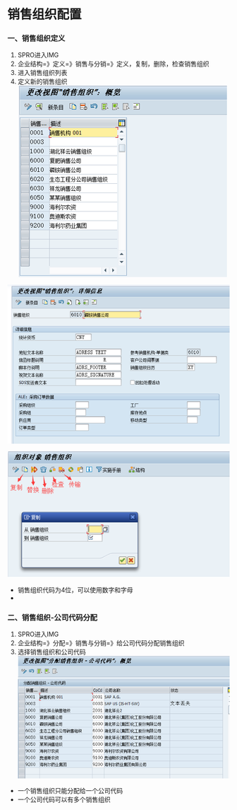 # 销售组织配置 #

### 一、销售组织定义

1. SPRO进入IMG
2. 企业结构=》定义=》销售与分销=》定义，复制，删除，检查销售组织
3. 进入销售组织列表
4. 定义新的销售组织
![销售组织视图-概览](/SAP/images/组织架构/更改视图_销售组织_概览.png "销售组织视图-概览")

![销售组织视图-定义](/SAP/images/组织架构/更改视图_销售组织_详细信息.png "销售组织视图-详细信息")

![销售组织视图-复制删除检查](/SAP/images/组织架构/更改视图_销售组织_复制删除检查.png "销售组织视图-复制删除检查")

* 销售组织代码为4位，可以使用数字和字母
* 

### 二、销售组织-公司代码分配
1. SPRO进入IMG
2. 企业结构=》分配=》销售与分销=》给公司代码分配销售组织
3. 选择销售组织和公司代码
![给公司代码分配销售组织](/SAP/images/组织架构/销售组织-公司代码分配.png "给公司代码分配销售组织")

* 一个销售组织只能分配给一个公司代码
* 一个公司代码可以有多个销售组织 
